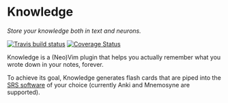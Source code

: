 # Knowledge

_Store your knowledge both in text and neurons._

[![Travis build status](https://travis-ci.org/tbabej/knowledge.svg?branch=master)](https://travis-ci.org/tbabej/knowledge)
[![Coverage Status](https://coveralls.io/repos/tbabej/knowledge/badge.svg?branch=master)](https://coveralls.io/r/tbabej/knowledge?branch=master)

Knowledge is a (Neo)Vim plugin that helps you actually remember what you wrote down in your notes, forever.

To achieve its goal, Knowledge generates flash cards that are piped into the [SRS software](https://en.wikipedia.org/wiki/Spaced_repetition) of your choice (currently Anki and Mnemosyne are supported).
